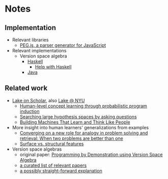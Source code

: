 # Notes

## Implementation

- Relevant libraries
	- [PEG.js, a parser generator for JavaScript](https://pegjs.org/)
- Relevant implementations
	- Version space algebra
		- [Haskell](https://github.com/creswick/HaVSA)
			- [Help with Haskell](http://learnyouahaskell.com/chapters)
		- [Java](https://code.google.com/archive/p/jversionspaces/)


## Related work

- [Lake on Scholar](https://scholar.google.com/citations), also [Lake @ NYU](http://cims.nyu.edu/~brenden/)
	- [Human-level concept learning through probabilistic program induction](https://staff.fnwi.uva.nl/t.e.j.mensink/zsl2016/zslpubs/lake15science.pdf)
	- [Searching large hypothesis spaces by asking questions](http://www.cims.nyu.edu/~brenden/CohenLake2016CogSci.pdf)
	- [Building Machines That Learn and Think Like People](https://arxiv.org/pdf/1604.00289.pdf)
- More insight into human learners' generalizations from examples
	- [Converging on a new role for analogy in problem solving and retrieval: When two problems are better than one](https://business.illinois.edu/loewenstein/papers/Kurtz&Loewenstein%20Mem&Cog07.pdf)
	- [Surface vs. structural features](https://prezi.com/aeriw4h1ldxk/surface-vs-structural-features/)
- Version space algebras
	- original paper: [Programming by Demonstration using Version Space Algebra](http://tlau.org/research/papers/mlj01-draft.pdf)
	- [a curated list of relevant papers](http://www.citeulike.org/user/creswick/tag/version_spaces)
	- [a possibly straight-forward explanation](https://github.com/creswick/HaVSA/blob/master/documents/intro.md)